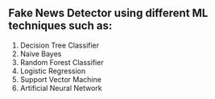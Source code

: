 ## Fake News Detector using different ML techniques such as:
1. Decision Tree Classifier
2. Naive Bayes
3. Random Forest Classifier
4. Logistic Regression
5. Support Vector Machine
6. Artificial Neural Network
